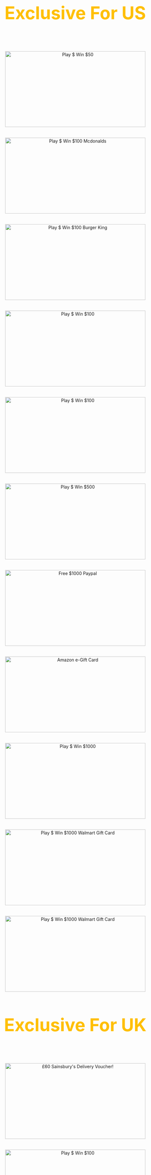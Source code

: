 <html>
  <head>
    <style>
body {
  background-image: url(https://wallpapercave.com/wp/wp2514450.jpg);
}
</style>
   <style>
h1 { 
  display: block;
  font-size: 4em;
  margin-top: 0.67em;
  margin-bottom: 0.67em;
  margin-left: 0;
  margin-right: 0;
  font-weight: bold;
}
</style>
    <meta charset="UTF-8">
    <title> Claim your Free Money</title>
  </head>
  <body>
  <div align="center">

   <script async src="https://pagead2.googlesyndication.com/pagead/js/adsbygoogle.js"></script>
<!-- adsforgithub -->
<ins class="adsbygoogle"
     style="display:inline-block;width:728px;height:90px"
     data-ad-client="ca-pub-9525060587669167"
     data-ad-slot="8763798026"></ins>
<script>
     (adsbygoogle = window.adsbygoogle || []).push({});
</script>
<br>
<br>
<br>
  <h1 style="color:#ffbf00;">Exclusive For US</h1>
<br>
<br>
<br>
 <a href="https://bit.ly/2ynyvvr">
  <img src="https://images-na.ssl-images-amazon.com/images/I/31txrO33r5L.jpg" alt="Play $ Win $50" style="width:450px;height:242px;border:0;">
</a>
<br>
<br>
<br>
   <a href="https://bit.ly/2SupVlq">
  <img src="https://www.surveyonline.info/wp-content/uploads/2019/07/Free-100-McDonalds-Gift-Card%E2%80%9D-Customer-Survey.jpg" alt="Play $ Win $100 Mcdonalds" style="width:450px;height:242px;border:0;">
</a>
<br>
<br>
<br>
   <a href="https://bit.ly/2SupVlq">
  <img src="https://i5.walmartimages.com/asr/6a6eba07-a009-48dc-8acb-f41581506ae7_1.50dcfe295b841a189787a9da17b43304.png" alt="Play $ Win $100 Burger King" style="width:450px;height:242px;border:0;">
</a>
<br>
<br>
<br>
   <a href="https://bit.ly/2Sv35KC">
  <img src="https://www.delphiclassics.com/wp-content/uploads/2018/12/100.jpg" alt="Play $ Win $100" style="width:450px;height:242px;border:0;">
</a>
<br>
<br>
<br>
   <a href="https://bit.ly/3aZdrIU">
  <img src="https://cdn.shopify.com/s/files/1/0145/5928/1200/products/100GIFTCARD_58cff5bd-3741-4654-a43d-f5a11bdc46ba_large.png?v=1584657471" alt="Play $ Win $100" style="width:450px;height:242px;border:0;">
</a>
<br>
<br>
<br>
   <a href="https://bit.ly/2zMh3Ba">
  <img src="https://registgift.com/wp-content/uploads/2020/01/Get-a-500-PayPal-Gift-Card-Now-1.jpg" alt="Play $ Win $500" style="width:450px;height:242px;border:0;">
</a>   
<br>
<br>
<br>
     <a href="https://bit.ly/2SreN9a">
  <img src="https://i.pinimg.com/originals/3b/16/5d/3b165dcfbac984060e067ed530a8c412.jpg" alt="Free $1000 Paypal" style="width:450px;height:242px;border:0;">
</a>   
<br>
<br>
<br>
   <a href="https://bit.ly/3aX8ujR">
  <img src="https://1.bp.blogspot.com/-EADkth26ddM/V6F-nu7MCbI/AAAAAAAATlk/_Kn3bJdRXaEo3GAZ5QZmW-VFh64aQNlPQCLcB/s280/Nominate%2Byour%2Bspecial%2Bfriend%2B%2526%2BWin%2BAmazon%2Bgift%2Bvouchers%2Bof%2BINR%2B1000%2Beach.png" alt="Amazon e-Gift Card" style="width:450px;height:242px;border:0;">
</a>   
<br>
<br>
<br>
<a href="https://bit.ly/2YmR1Pk">
  <img src="https://storage.googleapis.com/bri-web-app-wordpress/2020/02/c944ad96-1000-cash-giveaway-country.jpg" alt="Play $ Win $1000" style="width:450px;height:242px;border:0;">
</a>    
<br>
<br>
<br>
   <a href="https://bit.ly/2ybFR5p">
  <img src="https://i.ytimg.com/vi/tX-zbKDiyBU/maxresdefault.jpg" alt="Play $ Win $1000 Walmart Gift Card" style="width:450px;height:242px;border:0;">
</a> 
<br>
<br>
<br>
   <a href="https://bit.ly/2Yrok3O">
  <img src="https://i.ya-webdesign.com/images/walmart-gift-card-png-8.png" alt="Play $ Win $1000 Walmart Gift Card" style="width:450px;height:242px;border:0;">
</a> 
<br>
<br>
<br>
<script async src="https://pagead2.googlesyndication.com/pagead/js/adsbygoogle.js"></script>
<ins class="adsbygoogle"
     style="display:block"
     data-ad-format="fluid"
     data-ad-layout-key="-6t+ed+2i-1n-4w"
     data-ad-client="ca-pub-9525060587669167"
     data-ad-slot="6318502040"></ins>
<script>
     (adsbygoogle = window.adsbygoogle || []).push({});
</script>
<h1 style="color:#ffbf00;">Exclusive For UK</h1>
<br>
<br>
<br>
   <a href="https://bit.ly/2SusK60">
  <img src="https://www.mygiftcardbalance.co.uk/wp-content/uploads/2016/02/Sainsburys-Gift-Card.png" alt="£60 Sainsbury's Delivery Voucher!" style="width:450px;height:242px;border:0;">
</a>
<br>
<br>
<br>
   <a href="https://bit.ly/3aZdrIU">
  <img src="https://www.delphiclassics.com/wp-content/uploads/2018/12/100.jpg" alt="Play $ Win $100" style="width:450px;height:242px;border:0;">
</a>
<br>
<br>
<br>
   <a href="https://bit.ly/2Sv35KC">
  <img src="https://cdn.shopify.com/s/files/1/0145/5928/1200/products/100GIFTCARD_58cff5bd-3741-4654-a43d-f5a11bdc46ba_large.png?v=1584657471" alt="Play $ Win $100" style="width:450px;height:242px;border:0;">
</a>
<br>
<br>
<br>
<script async src="https://pagead2.googlesyndication.com/pagead/js/adsbygoogle.js"></script>
<ins class="adsbygoogle"
     style="display:block"
     data-ad-format="fluid"
     data-ad-layout-key="-6t+ed+2i-1n-4w"
     data-ad-client="ca-pub-9525060587669167"
     data-ad-slot="6318502040"></ins>
<script>
     (adsbygoogle = window.adsbygoogle || []).push({});
</script>
<br>
<br>
<br>
<h1 style="color:#ffbf00;">Exclusive for CANADA</h1>
<br>
<br>
<br>
   <a href="https://bit.ly/3aZdrIU">
  <img src="https://www.delphiclassics.com/wp-content/uploads/2018/12/100.jpg" alt="Play $ Win $100" style="width:450px;height:242px;border:0;">
</a>
<br>
<br>
<br>
   <a href="https://bit.ly/2Sv35KC">
  <img src="https://cdn.shopify.com/s/files/1/0145/5928/1200/products/100GIFTCARD_58cff5bd-3741-4654-a43d-f5a11bdc46ba_large.png?v=1584657471" alt="Play $ Win $100" style="width:450px;height:242px;border:0;">
</a>
<br>
<br>
<br>
  <script async src="https://pagead2.googlesyndication.com/pagead/js/adsbygoogle.js"></script>
<!-- adsforgithub -->
<ins class="adsbygoogle"
     style="display:inline-block;width:728px;height:90px"
     data-ad-client="ca-pub-9525060587669167"
     data-ad-slot="8763798026"></ins>
<script>
     (adsbygoogle = window.adsbygoogle || []).push({});
</script>
<br>
<br>
<br>
<h1 style="color:#ffbf00;">Worldwide</h1>
<br>
<br>
<br>
   <a href="https://bit.ly/35qVqCr">
  <img src="https://i.ytimg.com/vi/Tuty9c6QWu0/maxresdefault.jpg" alt="Claim you new Iphone 11" style="width:450px;height:242px;border:0;">
</a>
<br>
<br>
<br>
   <a href="https://bit.ly/3da2Uw0">
  <img src="https://cdn0.tnwcdn.com/wp-content/blogs.dir/1/files/2019/04/NYfrZIT-796x398.jpg" alt="Claim your brand new Galaxy S10!" style="width:450px;height:242px;border:0;">
</a>
<br>
<br>
<br>  
<script async src="https://pagead2.googlesyndication.com/pagead/js/adsbygoogle.js"></script>
<ins class="adsbygoogle"
     style="display:block"
     data-ad-format="fluid"
     data-ad-layout-key="-6t+ed+2i-1n-4w"
     data-ad-client="ca-pub-9525060587669167"
     data-ad-slot="6318502040"></ins>
<script>
     (adsbygoogle = window.adsbygoogle || []).push({});
</script>
   <h1 style="color:#ffbf00;">Electronics and Gadgets</h1>
<br>
<br>
<br>
   <a href="https://bit.ly/35qVqCr">
  <img src="https://i.ytimg.com/vi/Tuty9c6QWu0/maxresdefault.jpg" alt="Claim you new Iphone 11" style="width:450px;height:242px;border:0;">
</a>
<br>
<br>
<br>
   <a href="https://bit.ly/2KVDzdo">
  <img src="https://3er1viui9wo30pkxh1v2nh4w-wpengine.netdna-ssl.com/wp-content/uploads/sites/68/2017/10/Xbox-One-X-Tilted-Black-Background-1600x900.png" alt="Claim you Xbox" style="width:450px;height:242px;border:0;">
</a>
<br>
<br>
<br>
   <a href="https://bit.ly/3da2Uw0">
  <img src="https://cdn0.tnwcdn.com/wp-content/blogs.dir/1/files/2019/04/NYfrZIT-796x398.jpg" alt="Claim your brand new Galaxy S10!" style="width:450px;height:242px;border:0;">
</a>
<br>
<br>
<br>
   <a href="https://bit.ly/35q9nAl">
  <img src="https://sweetiessweeps.com/wp-content/uploads/2020/03/5-16.jpg" alt="Claim your brand new Galaxy S20!" style="width:450px;height:242px;border:0;">
</a>
<br>
<br>
<br>  
   <script async src="https://pagead2.googlesyndication.com/pagead/js/adsbygoogle.js"></script>
<!-- adsforgithub -->
<ins class="adsbygoogle"
     style="display:inline-block;width:728px;height:90px"
     data-ad-client="ca-pub-9525060587669167"
     data-ad-slot="8763798026"></ins>
<script>
     (adsbygoogle = window.adsbygoogle || []).push({});
</script> 
<a href="https://www.sigmatraffic.com?ref=65197">Buy traffic for your website</a>
<br>
<br>
<br>  
<br>
<br>
<br>    
    </body>
</html>
